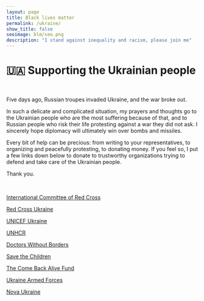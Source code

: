 ```yaml
---
layout: page
title: Black lives matter
permalink: /ukraine/
show_title: false
seoimage: blm/seo.png
description: "I stand against inequality and racism, please join me"
---
```


# 🇺🇦 Supporting the Ukrainian people

<br>

Five days ago, Russian troupes invaded Ukraine, and the war broke out.

In such a delicate and complicated situation, my prayers and thoughts go to the Ukrainian people who are the most suffering because of that, and to Russian people who risk their life protesting against a war they did not ask. I sincerely hope diplomacy will ultimately win over bombs and missiles.

Every bit of help can be precious: from writing to your representatives, to organizing and peacefully protesting, to donating money. If you feel so, I put a few links down below to donate to trustworthy organizations trying to defend and take care of the Ukrainian people.

Thank you.

<br>

[International Committee of Red Cross](https://www.icrc.org/en/where-we-work/europe-central-asia/ukraine)

[Red Cross Ukraine](https://donate.redcrossredcrescent.org/ua/donate/~my-donation?_cv=1)

[UNICEF Ukraine](https://www.unicef.org/ukraine/en)

[UNHCR](https://www.unhcr.org/news/briefing/2022/3/621deda74/unhcr-mobilizing-aid-forcibly-displaced-ukraine-neighbouring-countries.html)

[Doctors Without Borders](https://www.doctorswithoutborders.org/what-we-do/countries/ukraine)

[Save the Children](https://www.savethechildren.org/)

[The Come Back Alive Fund](https://www.comebackalive.in.ua/)

[Ukraine Armed Forces](https://bank.gov.ua/en/news/all/natsionalniy-bank-vidkriv-spetsrahunok-dlya-zboru-koshtiv-na-potrebi-armiyi)

[Nova Ukraine](https://novaukraine.org/)
